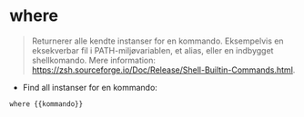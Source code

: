 # where

> Returnerer alle kendte instanser for en kommando.
> Eksempelvis en eksekverbar fil i PATH-miljøvariablen, et alias, eller en indbygget shellkomando.
> Mere information: <https://zsh.sourceforge.io/Doc/Release/Shell-Builtin-Commands.html>.

- Find all instanser for en kommando:

`where {{kommando}}`
